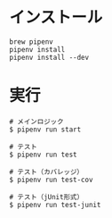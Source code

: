# インストール
```
brew pipenv
pipenv install
pipenv install --dev
```

# 実行
```
# メインロジック
$ pipenv run start

# テスト
$ pipenv run test

# テスト（カバレッジ）
$ pipenv run test-cov

# テスト（jUnit形式）
$ pipenv run test-junit
```

